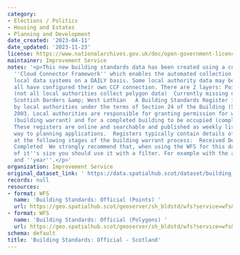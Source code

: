 ```yaml
---
category:
- Elections / Politics
- Housing and Estates
- Planning and Development
date_created: '2023-04-11'
date_updated: '2023-11-23'
license: https://www.nationalarchives.gov.uk/doc/open-government-licence/version/3/
maintainer: Improvement Service
notes: '<p>This new building standards data has been created using a custom built
  ''Cloud Connector Framework'' which enables the automated collection of data from
  local data systems on a DAILY basis. Some local authority data may be missing until
  all have configured their own CCF connection. There are 2 layers: Points &amp; polygons
  (not all local authorities collect polygon data)  Currently missing data from Fife,
  Scottish Borders &amp; West Lothian   A Building Standards Register is maintained
  by local authorities under the terms of Section 24 of the Building (Scotland) Act
  2003. Local authorities are responsible for granting permission for work to be done
  (building warrant) and for a completed building to be occupied (completion certificate).
  These registers are online and searchable and published as weekly lists in a similar
  way to planning applications.  Registers typically contain details of applications
  at the following stages of the building warrant process:  Received Decided Commenced
  Completed  We strongly recommend that, when using the WFS for this dataset, because
  of it''s size you should use it with a filter. For example with the attributes ''local_authority''
  and ''year''.</p>'
organization: Improvement Service
original_dataset_link: ' https://data.spatialhub.scot/dataset/building_standards_official-is'
records: null
resources:
- format: WFS
  name: 'Building Standards: Official (Points) '
  url: https://geo.spatialhub.scot/geoserver/sh_bldstd/wfs?service=wfs&typeName=sh_bldstd:pub_bldstdpnt
- format: WFS
  name: 'Building Standards: Official (Polygons) '
  url: https://geo.spatialhub.scot/geoserver/sh_bldstd/wfs?service=wfs&typeName=sh_bldstd:pub_bldstdpol
schema: default
title: 'Building Standards: Official - Scotland'
---
```

